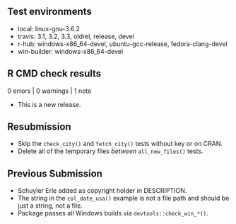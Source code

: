 ## Test environments

* local: linux-gnu-3.6.2
* travis: 3.1, 3.2, 3.3, oldrel, release, devel
* r-hub: windows-x86_64-devel, ubuntu-gcc-release, fedora-clang-devel
* win-builder: windows-x86_64-devel

## R CMD check results

0 errors | 0 warnings | 1 note

* This is a new release.

## Resubmission

* Skip the `check_city()` and `fetch_city()` tests without key or on CRAN.
* Delete all of the temporary files _between_ `all_new_files()` tests.

## Previous Submission

* Schuyler Erle added as copyright holder in DESCRIPTION.
* The string in the `col_date_usa()` example is not a file path and should be
just a string, not a file.
* Package passes all Windows builds via `devtools::check_win_*()`.
